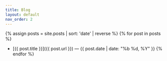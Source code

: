 ```yaml
---
title: Blog
layout: default
nav_order: 2
---
```


{% assign posts = site.posts | sort: 'date' | reverse %}
{% for post in posts %}
- [{{ post.title }}]({{ post.url }}) — {{ post.date | date: "%b %d, %Y" }}
{% endfor %}